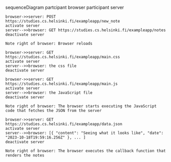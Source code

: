 sequenceDiagram
    partcipant browser
    participant server

    browser->>server: POST https://studies.cs.helsinki.fi/exampleapp/new_note
    activate server
    server-->>browser: GET https://studies.cs.helsinki.fi/exampleapp/notes
    deactivate server

    Note right of browser: Browser reloads 

    browser->>server: GET https://studies.cs.helsinki.fi/exampleapp/main.css
    activate server
    server-->>browser: the css file
    deactivate server

    browser->>server: GET https://studies.cs.helsinki.fi/exampleapp/main.js
    activate server
    server-->>browser: the JavaScript file
    deactivate server

    Note right of browser: The browser starts executing the JavaScript code that fetches the JSON from the server

    browser->>server: GET https://studies.cs.helsinki.fi/exampleapp/data.json
    activate server
    server-->>browser: [{ "content": "Seeing what it looks like", "date": "2023-10-18T19:59:16.256Z" }, ... ]
    deactivate server

    Note right of browser: The browser executes the callback function that renders the notes
